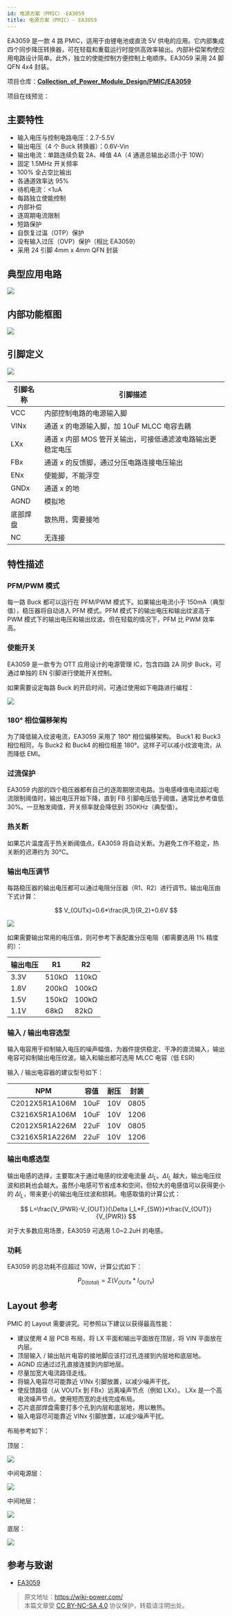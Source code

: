 ```yaml
---
id: 电源方案（PMIC）-EA3059
title: 电源方案（PMIC）- EA3059
---
```


EA3059 是一款 4 路 PMIC，适用于由锂电池或直流 5V 供电的应用。它内部集成四个同步降压转换器，可在轻载和重载运行时提供高效率输出。内部补偿架构使应用电路设计简单。此外，独立的使能控制方便控制上电顺序。EA3059 采用 24 脚 QFN 4x4 封装。

项目仓库：**[Collection_of_Power_Module_Design/PMIC/EA3059](https://github.com/linyuxuanlin/Collection_of_Power_Module_Design/tree/main/PMIC/EA3059)**

项目在线预览：

<div class="altium-iframe-viewer">
  <div
    class="altium-ecad-viewer"
    data-project-src="https://github.com/linyuxuanlin/Collection_of_Power_Module_Design/raw/main/PMIC/EA3059/EA3059_V0.2.zip"
  ></div>
</div>

## 主要特性

- 输入电压与控制电路电压：2.7-5.5V
- 输出电压（4 个 Buck 转换器）：0.6V-Vin
- 输出电流：单路连续负载 2A、峰值 4A（4 通道总输出必须小于 10W）
- 固定 1.5MHz 开关频率
- 100% 全占空比输出
- 各通道效率达 95%
- 待机电流：<1uA
- 每路独立使能控制
- 内部补偿
- 逐周期电流限制
- 短路保护
- 自恢复过温（OTP）保护
- 没有输入过压（OVP）保护（相比 EA3059）
- 采用 24 引脚 4mm x 4mm QFN 封装

## 典型应用电路

![](https://wiki-media-1253965369.cos.ap-guangzhou.myqcloud.com/img/20220420171841.png)

## 内部功能框图

![](https://wiki-media-1253965369.cos.ap-guangzhou.myqcloud.com/img/20220420171859.png)

## 引脚定义

![](https://wiki-media-1253965369.cos.ap-guangzhou.myqcloud.com/img/20220420171920.png)

| 引脚名称 | 引脚描述                                                   |
| -------- | ---------------------------------------------------------- |
| VCC      | 内部控制电路的电源输入脚                                   |
| VINx     | 通道 x 的电源输入脚，加 10uF MLCC 电容去耦                 |
| LXx      | 通道 x 内部 MOS 管开关输出，可接低通滤波电路输出更稳定电压 |
| FBx      | 通道 x 的反馈脚，通过分压电路连接电压输出                  |
| ENx      | 使能脚，不能浮空                                           |
| GNDx     | 通道 x 的地                                                |
| AGND     | 模拟地                                                     |
| 底部焊盘 | 散热用，需要接地                                           |
| NC       | 无连接                                                     |

## 特性描述

### PFM/PWM 模式

每一路 Buck 都可以运行在 PFM/PWM 模式下。如果输出电流小于 150mA（典型值），稳压器将自动进入 PFM 模式。PFM 模式下的输出电压和输出纹波高于 PWM 模式下的输出电压和输出纹波。但在轻载的情况下，PFM 比 PWM 效率高。

### 使能开关

EA3059 是一款专为 OTT 应用设计的电源管理 IC，包含四路 2A 同步 Buck，可通过单独的 EN 引脚进行使能开关控制。

如果需要设定每路 Buck 的开启时间，可通过使用如下电路进行编程：

![](https://wiki-media-1253965369.cos.ap-guangzhou.myqcloud.com/img/20220420172125.png)

### 180° 相位偏移架构

为了降低输入纹波电流，EA3059 采用了 180° 相位偏移架构。 Buck1 和 Buck3 相位相同，与 Buck2 和 Buck4 的相位相差 180°。这样子可以减小纹波电流，从而降低 EMI。

### 过流保护

EA3059 内部的四个稳压器都有自己的逐周期限流电路。当电感峰值电流超过电流限制阈值时，输出电压开始下降，直到 FB 引脚电压低于阈值，通常比参考值低 30%。一旦触发阈值，开关频率就会降低到 350KHz（典型值）。

### 热关断

如果芯片温度高于热关断阈值点，EA3059 将自动关断。为避免工作不稳定，热关断的迟滞约为 30°C。

### 输出电压调节

每路稳压器的输出电压都可以通过电阻分压器（R1、R2）进行调节。输出电压由下式计算：

$$
V_{OUTx}=0.6*\frac{R_1}{R_2}+0.6V
$$

![](https://wiki-media-1253965369.cos.ap-guangzhou.myqcloud.com/img/20220420172602.png)

如果需要输出常用的电压值，则可参考下表配置分压电阻（都需要选用 1% 精度的）：

| 输出电压 | R1    | R2    |
| -------- | ----- | ----- |
| 3.3V     | 510kΩ | 110kΩ |
| 1.8V     | 200kΩ | 100kΩ |
| 1.5V     | 150kΩ | 100kΩ |
| 1.1V     | 68kΩ  | 82kΩ  |

### 输入 / 输出电容选型

输入电容用于抑制输入电压的噪声幅值，为器件提供稳定、干净的直流输入，输出电容可抑制输出电压纹波。输入和输出都可选用 MLCC 电容（低 ESR）

输入 / 输出电容器的建议型号如下：

| NPM            | 容值 | 耐压 | 封装 |
| -------------- | ---- | ---- | ---- |
| C2012X5R1A106M | 10uF | 10V  | 0805 |
| C3216X5R1A106M | 10uF | 10V  | 1206 |
| C2012X5R1A226M | 22uF | 10V  | 0805 |
| C3216X5R1A226M | 22uF | 10V  | 1206 |

### 输出电感选型

输出电感的选择，主要取决于通过电感的纹波电流量 $\Delta I_L$。$\Delta I_L$ 越大，输出电压纹波和损耗也会越大。虽然小电感可节省成本和空间，但较大的电感值可以获得更小的 $\Delta I_L$，带来更小的输出电压纹波和损耗。电感取值的计算公式：

$$
L=\frac{V_{PWR}-V_{OUT}}{\Delta I_L*F_{SW}}*\frac{V_{OUT}}{V_{PWR}}
$$

对于大多数应用场景，EA3059 可选用 1.0~2.2uH 的电感。

### 功耗

EA3059 的总功耗不应超过 10W，计算公式如下：

$$
P_{D(total)}=\Sigma (V_{OUTx}*I_{OUTx})
$$

## Layout 参考

PMIC 的 Layout 需要讲究。可参照以下建议以获得最高性能：

- 建议使用 4 层 PCB 布局，将 LX 平面和输出平面放在顶层，将 VIN 平面放在内层。
- 顶层输入 / 输出贴片电容的接地脚应该打过孔连接到内层地和底层地。
- AGND 应通过过孔直接连接到内部地层。
- 尽量加宽大电流路径走线。
- 将输入电容尽可能靠近 VINx 引脚放置，以减少噪声干扰。
- 使反馈路径（从 VOUTx 到 FBx）远离噪声节点（例如 LXx）。 LXx 是一个高电流噪声节点。使用短而宽的走线完成布局。
- 芯片底部焊盘需要打多个孔到内层和底层地，用以散热。
- 输入电容尽可能靠近 VINx 引脚放置，以减少噪声干扰。

布局参考如下：

顶层：

![](https://wiki-media-1253965369.cos.ap-guangzhou.myqcloud.com/img/20220420175756.png)

中间电源层：

![](https://wiki-media-1253965369.cos.ap-guangzhou.myqcloud.com/img/20220420175833.png)

中间地层：

![](https://wiki-media-1253965369.cos.ap-guangzhou.myqcloud.com/img/20220420175851.png)

底层：

![](https://wiki-media-1253965369.cos.ap-guangzhou.myqcloud.com/img/20220420175906.png)

## 参考与致谢

- [EA3059](http://www.everanalog.com/ProductCN/ProductEA3059DetailInfoCN.aspx)

> 原文地址：<https://wiki-power.com/>  
> 本篇文章受 [CC BY-NC-SA 4.0](https://creativecommons.org/licenses/by/4.0/deed.zh) 协议保护，转载请注明出处。
